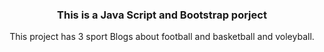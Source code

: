 <div align= center>
  <h3>This is a Java Script and Bootstrap porject</h3>
  <p>This project has 3 sport Blogs about football and basketball and voleyball.</p>
</div>

